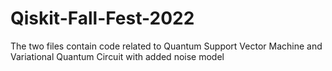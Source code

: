 # Qiskit-Fall-Fest-2022
The two files contain code related to Quantum Support Vector Machine and Variational Quantum Circuit with added noise model
